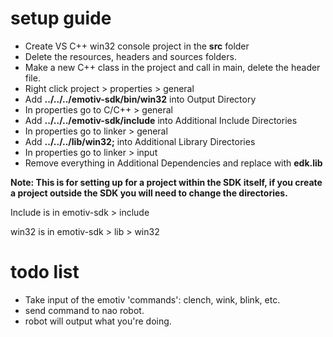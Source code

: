 # setup guide
* Create VS C++ win32 console project in the **src** folder
* Delete the resources, headers and sources folders.
* Make a new C++ class in the project and call in main, delete the header file.
* Right click project > properties > general
* Add **../../../emotiv-sdk/bin/win32** into Output Directory
* In properties go to C/C++ > general
* Add **../../../emotiv-sdk/include** into Additional Include Directories
* In properties go to linker > general
* Add **../../../lib/win32;** into Additional Library Directories
* In properties go to linker > input
* Remove everything in Additional Dependencies and replace with **edk.lib**

**Note: This is for setting up for a project within the SDK itself, if you create a project outside the SDK you will need to change the directories.**

Include is in emotiv-sdk > include

win32 is in emotiv-sdk > lib > win32

# todo list
* Take input of the emotiv 'commands': clench, wink, blink, etc.
* send command to nao robot.
* robot will output what you're doing.
